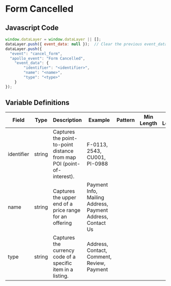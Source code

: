 # Form Cancelled

### 

## Javascript Code
```js
window.dataLayer = window.dataLayer || [];
dataLayer.push({ event_data: null });  // Clear the previous event_data object.
dataLayer.push({
  "event": "cancel_form",
  "apollo_event": "Form Cancelled",
    "event_data": {
        "identifier": "<identifier>",
        "name": "<name>",
        "type": "<type>"
    }
});
```

## Variable Definitions

|Field|Type|Description|Example|Pattern|Min Length|Max Length|Minimum|Maximum|Multiple Of|
| --- | --- | --- | --- | --- | --- | --- | --- | --- | --- |
|identifier|string|Captures the point-to-point distance from map POI \(point-of-interest\).|F-0113, 2543, CU001, PI-0988|||||||
|name|string|Captures the upper end of a price range for an offering|Payment Info, Mailing Address, Payment Address, Contact Us|||||||
|type|string|Captures the currency code of a specific item in a listing.|Address, Contact, Comment, Review, Payment|||||||




